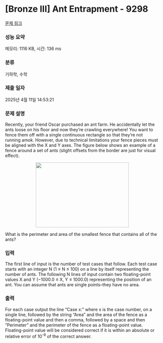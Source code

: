 # [Bronze III] Ant Entrapment - 9298 

[문제 링크](https://www.acmicpc.net/problem/9298) 

### 성능 요약

메모리: 1116 KB, 시간: 136 ms

### 분류

기하학, 수학

### 제출 일자

2025년 4월 11일 14:53:21

### 문제 설명

<p>Recently, your friend Oscar purchased an ant farm. He accidentally let the ants loose on his floor and now they’re crawling everywhere! You want to fence them off with a single continuous rectangle so that they’re not running amok. However, due to technical limitations your fence pieces must be aligned with the X and Y axes. The figure below shows an example of a fence around a set of ants (slight offsets from the border are just for visual effect).</p>

<p style="text-align:center"><img alt="" src="https://onlinejudgeimages.s3-ap-northeast-1.amazonaws.com/problem/9298/1.png" style="height:212px; width:304px"></p>

<p>What is the perimeter and area of the smallest fence that contains all of the ants?</p>

### 입력 

 <p>The first line of input is the number of test cases that follow. Each test case starts with an integer N (1 ≤ N ≤ 100) on a line by itself representing the number of ants. The following N lines of input contain two floating-point values X and Y (−1000.0 ≤ X, Y ≤ 1000.0) representing the position of an ant. You can assume that ants are single points–they have no area.</p>

### 출력 

 <p>For each case output the line “Case x:” where x is the case number, on a single line, followed by the string “Area” and the area of the fence as a floating-point value and then a comma, followed by a space and then “Perimeter” and the perimeter of the fence as a floating-point value. Floating-point value will be considered correct if it is within an absolute or relative error of 10<sup>-9</sup> of the correct answer.</p>

